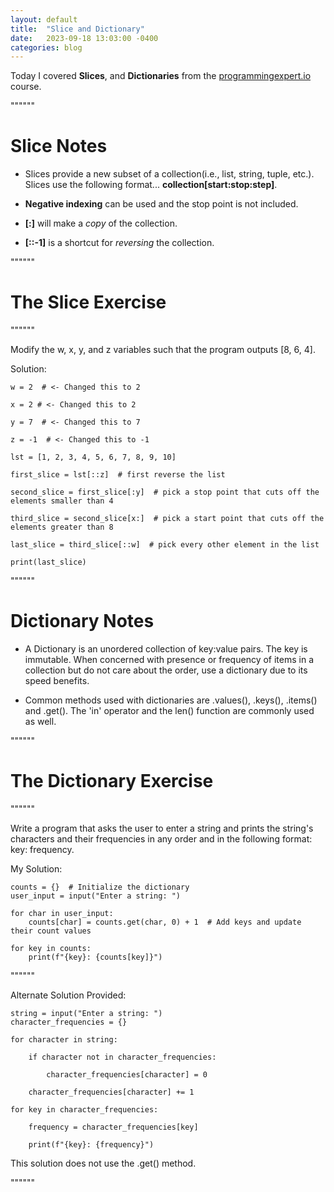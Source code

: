 ```yaml
---
layout: default
title:  "Slice and Dictionary"
date:   2023-09-18 13:03:00 -0400
categories: blog
---
```

Today I covered __Slices__, and __Dictionaries__ from the [programmingexpert.io][course-site] course. 

""""""

# Slice Notes

- Slices provide a new subset of a collection(i.e., list, string, tuple, etc.). Slices use the following format... 
__collection[start:stop:step]__. 

- __Negative indexing__ can be used and the stop point is not included. 

- __[:]__ will make a _copy_ of the collection.

- __[::-1]__ is a shortcut for _reversing_ the collection.

""""""

# The Slice Exercise

""""""

Modify the w, x, y, and z variables such that the program outputs [8, 6, 4].

Solution:

    w = 2  # <- Changed this to 2

    x = 2 # <- Changed this to 2

    y = 7  # <- Changed this to 7

    z = -1  # <- Changed this to -1

    lst = [1, 2, 3, 4, 5, 6, 7, 8, 9, 10]

    first_slice = lst[::z]  # first reverse the list

    second_slice = first_slice[:y]  # pick a stop point that cuts off the elements smaller than 4

    third_slice = second_slice[x:]  # pick a start point that cuts off the elements greater than 8

    last_slice = third_slice[::w]  # pick every other element in the list

    print(last_slice)

""""""

# Dictionary Notes

- A Dictionary is an unordered collection of key:value pairs. The key is immutable. When concerned with presence or frequency of items in a collection but do not care about the order, use a dictionary due to its speed benefits. 

- Common methods used with dictionaries are .values(), .keys(), .items() and .get(). The 'in' operator and the len() function are commonly used as well.

""""""

# The Dictionary Exercise

""""""

Write a program that asks the user to enter a string and prints the string's characters and their frequencies in any order and in the following format: key: frequency.

My Solution: 

    counts = {}  # Initialize the dictionary
    user_input = input("Enter a string: ")

    for char in user_input:
        counts[char] = counts.get(char, 0) + 1  # Add keys and update their count values

    for key in counts:
        print(f"{key}: {counts[key]}")

""""""

Alternate Solution Provided:

    string = input("Enter a string: ")
    character_frequencies = {}

    for character in string:

        if character not in character_frequencies:

            character_frequencies[character] = 0

        character_frequencies[character] += 1

    for key in character_frequencies:

        frequency = character_frequencies[key]

        print(f"{key}: {frequency}")

This solution does not use the .get() method.

""""""

[course-site]: https://www.programmingexpert.io/index